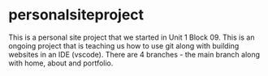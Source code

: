 # personalsiteproject
This is a personal site project that we started in Unit 1 Block 09. This is an ongoing project that is teaching us how to use git along with building websites in an IDE (vscode). 
There are 4 branches - the main branch along with home, about and portfolio. 
